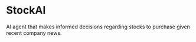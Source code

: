 # StockAI
AI agent that makes informed decisions regarding stocks to purchase given recent company news.
